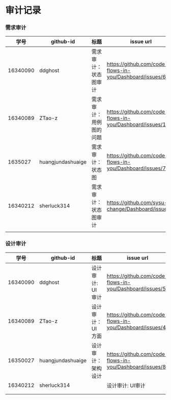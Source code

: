 # 审计记录

### 需求审计


| 学号 | github-id | 标题 | issue url |
| ---- | --------- | ---- | --------- |
| 16340090 | ddghost   |  需求审计：状态图审计    |    https://github.com/code-flows-in-you/Dashboard/issues/6       |
| 16340089 | ZTao-z    |  需求审计：用例图的问题    | https://github.com/code-flows-in-you/Dashboard/issues/1          |
|   1635027   | huangjundashuaige          |  需求审计：状态图    |    https://github.com/code-flows-in-you/Dashboard/issues/7       |
|   16340212   |    sherluck314       |   需求审计：状态图审计   |       https://github.com/sysu-change/Dashboard/issues/3    |
|      |           |      |           |



### 设计审计

| 学号 | github-id | 标题 | issue url |
| ---- | --------- | ---- | --------- |
| 16340090 | ddghost   |  设计审计: UI审计    |    https://github.com/code-flows-in-you/Dashboard/issues/5      |
| 16340089 | ZTao-z    |  设计审计：UI方面    |    https://github.com/code-flows-in-you/Dashboard/issues/4       |
|   16350027   |  huangjundashuaige         | 设计审计：架构设计     |   https://github.com/code-flows-in-you/Dashboard/issues/8        |
|   16340212   |     sherluck314      |      |     设计审计: UI审计      | https://github.com/sysu-change/Dashboard/issues/4
|      |           |      |           |
|      |           |      |           |
